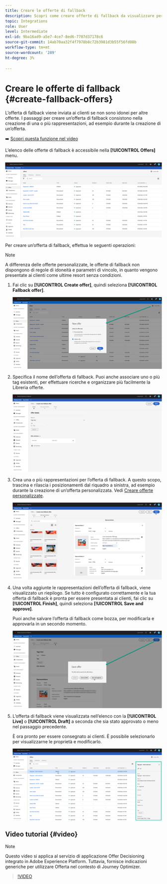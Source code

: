 ```yaml
---
title: Creare le offerte di fallback
description: Scopri come creare offerte di fallback da visualizzare per i clienti che non sono idonei per alcuna offerta
topic: Integrations
role: User
level: Intermediate
exl-id: 9ba16ad9-a5e7-4ce7-8ed6-7707d37178c6
source-git-commit: 14ab70aa32f4f7978b8c72b3981d3b55f56fd08b
workflow-type: tm+mt
source-wordcount: '289'
ht-degree: 3%

---
```


# Creare le offerte di fallback {#create-fallback-offers}

L’offerta di fallback viene inviata ai clienti se non sono idonei per altre offerte. I passaggi per creare un’offerta di fallback consistono nella creazione di una o più rappresentazioni, ad esempio durante la creazione di un’offerta.

➡️ [Scopri questa funzione nel video](#video)

L’elenco delle offerte di fallback è accessibile nella **[!UICONTROL Offers]** menu.

![](../assets/offers_list.png)

Per creare un’offerta di fallback, effettua le seguenti operazioni:

>[!NOTE]
>
>A differenza delle offerte personalizzate, le offerte di fallback non dispongono di regole di idoneità e parametri di vincolo, in quanto vengono presentate ai clienti come ultime resort senza condizioni.

1. Fai clic su **[!UICONTROL Create offer]**, quindi seleziona **[!UICONTROL Fallback offer]**.

   ![](../assets/create_fallback.png)

1. Specifica il nome dell’offerta di fallback. Puoi anche associare uno o più tag esistenti, per effettuare ricerche e organizzare più facilmente la Libreria offerte.

   ![](../assets/fallback_details.png)

1. Crea una o più rappresentazioni per l’offerta di fallback. A questo scopo, trascina e rilascia i posizionamenti dal riquadro a sinistra, ad esempio durante la creazione di un’offerta personalizzata. Vedi [Creare offerte personalizzate](../offer-library/creating-personalized-offers.md).

   ![](../assets/fallback_content.png)

1. Una volta aggiunte le rappresentazioni dell’offerta di fallback, viene visualizzato un riepilogo. Se tutto è configurato correttamente e la tua offerta di fallback è pronta per essere presentata ai clienti, fai clic su **[!UICONTROL Finish]**, quindi seleziona **[!UICONTROL Save and approve]**.

   Puoi anche salvare l’offerta di fallback come bozza, per modificarla e approvarla in un secondo momento.

   ![](../assets/fallback_review.png)

1. L’offerta di fallback viene visualizzata nell’elenco con la **[!UICONTROL Live]** o **[!UICONTROL Draft]** a seconda che sia stato approvato o meno nel passaggio precedente.

   È ora pronto per essere consegnato ai clienti. È possibile selezionarlo per visualizzarne le proprietà e modificarlo. <!-- no suppression? -->

   ![](../assets/fallback_created.png)

## Video tutorial {#video}

>[!NOTE]
>
>Questo video si applica al servizio di applicazione Offer Decisioning integrato in Adobe Experience Platform. Tuttavia, fornisce indicazioni generiche per utilizzare Offerta nel contesto di Journey Optimizer.

>[!VIDEO](https://video.tv.adobe.com/v/329383?quality=12)
